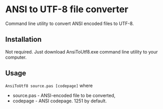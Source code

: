 # ANSI to UTF-8 file converter
Command line utility to convert ANSI encoded files to UTF-8.

## Installation
Not required. Just download AnsiToUtf8.exe command line utility to your computer.

## Usage
`AnsiToUtf8 source.pas [codepage]`
where
* source.pas - ANSI-encoded file to be converted,
* codepage - ANSI codepage. 1251 by default.
